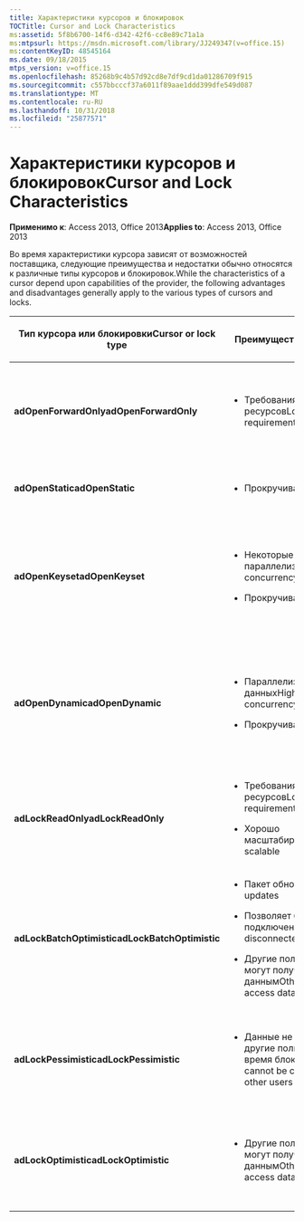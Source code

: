 ```yaml
---
title: Характеристики курсоров и блокировок
TOCTitle: Cursor and Lock Characteristics
ms:assetid: 5f8b6700-14f6-d342-42f6-cc8e89c71a1a
ms:mtpsurl: https://msdn.microsoft.com/library/JJ249347(v=office.15)
ms:contentKeyID: 48545164
ms.date: 09/18/2015
mtps_version: v=office.15
ms.openlocfilehash: 85268b9c4b57d92cd8e7df9cd1da01286709f915
ms.sourcegitcommit: c557bbcccf37a6011f89aae1ddd399dfe549d087
ms.translationtype: MT
ms.contentlocale: ru-RU
ms.lasthandoff: 10/31/2018
ms.locfileid: "25877571"
---
```

# <a name="cursor-and-lock-characteristics"></a><span data-ttu-id="97690-102">Характеристики курсоров и блокировок</span><span class="sxs-lookup"><span data-stu-id="97690-102">Cursor and Lock Characteristics</span></span>


<span data-ttu-id="97690-103">**Применимо к**: Access 2013, Office 2013</span><span class="sxs-lookup"><span data-stu-id="97690-103">**Applies to**: Access 2013, Office 2013</span></span>

<span data-ttu-id="97690-104">Во время характеристики курсора зависят от возможностей поставщика, следующие преимущества и недостатки обычно относятся к различные типы курсоров и блокировок.</span><span class="sxs-lookup"><span data-stu-id="97690-104">While the characteristics of a cursor depend upon capabilities of the provider, the following advantages and disadvantages generally apply to the various types of cursors and locks.</span></span>

<table>
<colgroup>
<col style="width: 33%" />
<col style="width: 33%" />
<col style="width: 33%" />
</colgroup>
<thead>
<tr class="header">
<th><p><span data-ttu-id="97690-105">Тип курсора или блокировки</span><span class="sxs-lookup"><span data-stu-id="97690-105">Cursor or lock type</span></span></p></th>
<th><p><span data-ttu-id="97690-106">Преимущества</span><span class="sxs-lookup"><span data-stu-id="97690-106">Advantages</span></span></p></th>
<th><p><span data-ttu-id="97690-107">Недостатки</span><span class="sxs-lookup"><span data-stu-id="97690-107">Disadvantages</span></span></p></th>
</tr>
</thead>
<tbody>
<tr class="odd">
<td><p><span data-ttu-id="97690-108"><strong>adOpenForwardOnly</strong></span><span class="sxs-lookup"><span data-stu-id="97690-108"><strong>adOpenForwardOnly</strong></span></span></p></td>
<td><p></p>
<ul>
<li><p><span data-ttu-id="97690-109">Требования к нехватки ресурсов</span><span class="sxs-lookup"><span data-stu-id="97690-109">Low resource requirements</span></span></p></li>
</ul>
<p></p></td>
<td><p></p>
<ul>
<li><p><span data-ttu-id="97690-110">Не удается Прокрутка назад</span><span class="sxs-lookup"><span data-stu-id="97690-110">Cannot scroll backward</span></span></p></li>
<li><p><span data-ttu-id="97690-111">Нет данных параллелизма</span><span class="sxs-lookup"><span data-stu-id="97690-111">No data concurrency</span></span></p></li>
</ul>
<p></p></td>
</tr>
<tr class="even">
<td><p><span data-ttu-id="97690-112"><strong>adOpenStatic</strong></span><span class="sxs-lookup"><span data-stu-id="97690-112"><strong>adOpenStatic</strong></span></span></p></td>
<td><p></p>
<ul>
<li><p><span data-ttu-id="97690-113">Прокручиваемой</span><span class="sxs-lookup"><span data-stu-id="97690-113">Scrollable</span></span></p></li>
</ul>
<p></p></td>
<td><p></p>
<ul>
<li><p><span data-ttu-id="97690-114">Нет данных параллелизма</span><span class="sxs-lookup"><span data-stu-id="97690-114">No data concurrency</span></span></p></li>
</ul>
<p></p></td>
</tr>
<tr class="odd">
<td><p><span data-ttu-id="97690-115"><strong>adOpenKeyset</strong></span><span class="sxs-lookup"><span data-stu-id="97690-115"><strong>adOpenKeyset</strong></span></span></p></td>
<td><p></p>
<ul>
<li><p><span data-ttu-id="97690-116">Некоторые данные параллелизма</span><span class="sxs-lookup"><span data-stu-id="97690-116">Some data concurrency</span></span></p></li>
<li><p><span data-ttu-id="97690-117">Прокручиваемой</span><span class="sxs-lookup"><span data-stu-id="97690-117">Scrollable</span></span></p></li>
</ul>
<p></p></td>
<td><p></p>
<ul>
<li><p><span data-ttu-id="97690-118">Выше требований к ресурсам</span><span class="sxs-lookup"><span data-stu-id="97690-118">Higher resource requirements</span></span></p></li>
<li><p><span data-ttu-id="97690-119">Недоступно в отключенные сценарии</span><span class="sxs-lookup"><span data-stu-id="97690-119">Not available in disconnected scenario</span></span></p></li>
</ul>
<p></p></td>
</tr>
<tr class="even">
<td><p><span data-ttu-id="97690-120"><strong>adOpenDynamic</strong></span><span class="sxs-lookup"><span data-stu-id="97690-120"><strong>adOpenDynamic</strong></span></span></p></td>
<td><p></p>
<ul>
<li><p><span data-ttu-id="97690-121">Параллелизм высокой данных</span><span class="sxs-lookup"><span data-stu-id="97690-121">High data concurrency</span></span></p></li>
<li><p><span data-ttu-id="97690-122">Прокручиваемой</span><span class="sxs-lookup"><span data-stu-id="97690-122">Scrollable</span></span></p></li>
</ul>
<p></p></td>
<td><p></p>
<ul>
<li><p><span data-ttu-id="97690-123">Наибольший требований к ресурсам</span><span class="sxs-lookup"><span data-stu-id="97690-123">Highest resource requirements</span></span></p></li>
<li><p><span data-ttu-id="97690-124">Недоступно в отключенные сценарии</span><span class="sxs-lookup"><span data-stu-id="97690-124">Not available in disconnected scenario</span></span></p></li>
</ul>
<p></p></td>
</tr>
<tr class="odd">
<td><p><span data-ttu-id="97690-125"><strong>adLockReadOnly</strong></span><span class="sxs-lookup"><span data-stu-id="97690-125"><strong>adLockReadOnly</strong></span></span></p></td>
<td><p></p>
<ul>
<li><p><span data-ttu-id="97690-126">Требования к нехватки ресурсов</span><span class="sxs-lookup"><span data-stu-id="97690-126">Low resource requirements</span></span></p></li>
<li><p><span data-ttu-id="97690-127">Хорошо масштабируемое</span><span class="sxs-lookup"><span data-stu-id="97690-127">Highly scalable</span></span></p></li>
</ul>
<p></p></td>
<td><p></p>
<ul>
<li><p><span data-ttu-id="97690-128">Данные не обновляемых до текущей позиции</span><span class="sxs-lookup"><span data-stu-id="97690-128">Data not updatable through cursor</span></span></p></li>
</ul>
<p></p></td>
</tr>
<tr class="even">
<td><p><span data-ttu-id="97690-129"><strong>adLockBatchOptimistic</strong></span><span class="sxs-lookup"><span data-stu-id="97690-129"><strong>adLockBatchOptimistic</strong></span></span></p></td>
<td><p></p>
<ul>
<li><p><span data-ttu-id="97690-130">Пакет обновления</span><span class="sxs-lookup"><span data-stu-id="97690-130">Batch updates</span></span></p></li>
<li><p><span data-ttu-id="97690-131">Позволяет без подключения к сети</span><span class="sxs-lookup"><span data-stu-id="97690-131">Allows disconnected scenarios</span></span></p></li>
<li><p><span data-ttu-id="97690-132">Другие пользователи могут получить доступ к данным</span><span class="sxs-lookup"><span data-stu-id="97690-132">Other users able to access data</span></span></p></li>
</ul>
<p></p></td>
<td><p></p>
<ul>
<li><p><span data-ttu-id="97690-133">Данные могут быть изменены несколькими пользователями одновременно</span><span class="sxs-lookup"><span data-stu-id="97690-133">Data can be changed by multiple users at once</span></span></p></li>
</ul>
<p></p></td>
</tr>
<tr class="odd">
<td><p><span data-ttu-id="97690-134"><strong>adLockPessimistic</strong></span><span class="sxs-lookup"><span data-stu-id="97690-134"><strong>adLockPessimistic</strong></span></span></p></td>
<td><p></p>
<ul>
<li><p><span data-ttu-id="97690-135">Данные не могут менять другие пользователи во время блокировки</span><span class="sxs-lookup"><span data-stu-id="97690-135">Data cannot be changed by other users while locked</span></span></p></li>
</ul>
<p></p></td>
<td><p></p>
<ul>
<li><p><span data-ttu-id="97690-136">Пользователям запрещается доступ к данным во время блокировки</span><span class="sxs-lookup"><span data-stu-id="97690-136">Prevents other users from accessing data while locked</span></span></p></li>
</ul>
<p></p></td>
</tr>
<tr class="even">
<td><p><span data-ttu-id="97690-137"><strong>adLockOptimistic</strong></span><span class="sxs-lookup"><span data-stu-id="97690-137"><strong>adLockOptimistic</strong></span></span></p></td>
<td><p></p>
<ul>
<li><p><span data-ttu-id="97690-138">Другие пользователи могут получить доступ к данным</span><span class="sxs-lookup"><span data-stu-id="97690-138">Other users able to access data</span></span></p></li>
</ul>
<p></p></td>
<td><p></p>
<ul>
<li><p><span data-ttu-id="97690-139">Данные могут быть изменены несколькими пользователями одновременно</span><span class="sxs-lookup"><span data-stu-id="97690-139">Data can be changed by multiple users at once</span></span></p></li>
</ul>
<p></p></td>
</tr>
</tbody>
</table>

